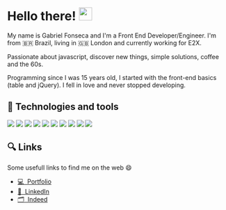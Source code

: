 # Hello there! <img src="https://raw.githubusercontent.com/MartinHeinz/MartinHeinz/master/wave.gif" width="30px">
My name is Gabriel Fonseca and I'm a Front End Developer/Engineer. I'm from 🇧🇷 Brazil, living in 🇬🇧 London and currently working for E2X.

Passionate about javascript, discover new things, simple solutions, coffee and the 60s.

Programming since I was 15 years old, I started with the front-end basics (table and jQuery). I fell in love and never stopped developing.

## 🔧 Technologies and tools
![](https://img.shields.io/badge/OS-macOS-informational?style=flat&logo=Apple&logoColor=white&color=999999)
![](https://img.shields.io/badge/Editor-Visual%20Code-informational?style=flat&logo=Visual%20Studio%20Code&logoColor=white&color=007ACC)
![](https://img.shields.io/badge/Code-React-informational?style=flat&logo=React&logoColor=white&color=61DAFB)
![](https://img.shields.io/badge/Code-JavaScript-informational?style=flat&logo=JavaScript&logoColor=white&color=F7DF1E)
![](https://img.shields.io/badge/Code-Sass-informational?style=flat&logo=Sass&logoColor=white&color=CC6699)
![](https://img.shields.io/badge/Code-CSS-informational?style=flat&logo=CSS%20Wizardry&logoColor=white&color=F43059)
![](https://img.shields.io/badge/Code-HTML-informational?style=flat&logo=HTML5&logoColor=white&color=E34F26)
![](https://img.shields.io/badge/Code-Gulp-informational?style=flat&logo=gulp&logoColor=white&color=CF4647)
![](https://img.shields.io/badge/Code-Gatsby-informational?style=flat&logo=Gatsby&logoColor=white&color=663399)
![](https://img.shields.io/badge/Tools-MongoDB-informational?style=flat&logo=Mongo205&logoColor=white&color=47A248)

<!-- ## 	📈 Github Stats
![Gabs's github stats](https://github-readme-stats.vercel.app/api?username=supersonicgabs&count_private=true&show_icons=true&theme=dracula)
<!-- <img align="center" src="https://github-readme-stats.vercel.app/api/github-readme-stats/?username=supersonicgabs&count_private=true&theme=dracula" /> -->
<!-- <img align="center" src="https://github-readme-stats.vercel.app/api/top-langs/?username=supersonicgabs&theme=dracula" /> --> 

## 	🔍 Links
Some usefull links to find me on the web 😄
- [💻 &nbsp;Portfolio](https://gabrielfonseca.dev.br/)
- [💼 &nbsp;LinkedIn](https://gabrielfonseca.dev.br/)
- [🗂️ &nbsp;Indeed](https://www.linkedin.com/in/gabriel-fonseca-coutinho/)


<!--
**supersonicgabs/supersonicgabs** is a ✨ _special_ ✨ repository because its `README.md` (this file) appears on your GitHub profile.

Here are some ideas to get you started:
- 🇬🇧 Currently living
- 👨🏻‍💻 Front End Developer/Engineer
- 🔭 Currently working on E2X
- ✌🏻 Beatles fan
- 🌱 I’m currently learning ...
- 👯 I’m looking to collaborate on ...
- 🤔 I’m looking for help with ...
- 💬 Ask me about ...
- 📫 How to reach me: ...
- 😄 Pronouns: ...
- ⚡ Fun fact: ...
-->
